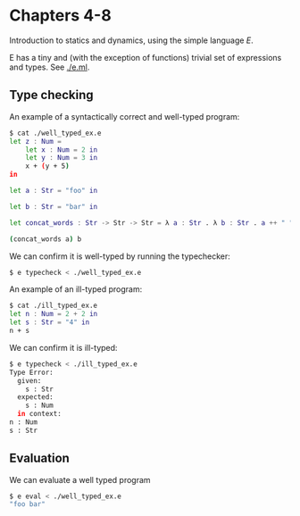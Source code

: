 # Chapters 4-8

Introduction to statics and dynamics, using the simple language *E*.

E has a tiny and (with the exception of functions) trivial set of expressions
and types. See [./e.ml](./e.ml).

## Type checking

An example of a syntactically correct and well-typed program:

```sh
$ cat ./well_typed_ex.e
let z : Num =
    let x : Num = 2 in
    let y : Num = 3 in
    x + (y + 5)
in

let a : Str = "foo" in

let b : Str = "bar" in

let concat_words : Str -> Str -> Str = λ a : Str . λ b : Str . a ++ " " ++ b in

(concat_words a) b
```

We can confirm it is well-typed by running the typechecker:

```sh
$ e typecheck < ./well_typed_ex.e
```

An example of an ill-typed program:

```sh
$ cat ./ill_typed_ex.e
let n : Num = 2 + 2 in
let s : Str = "4" in
n + s
```

We can confirm it is ill-typed:


```sh
$ e typecheck < ./ill_typed_ex.e
Type Error:
  given:
    s : Str
  expected:
    s : Num
  in context:
n : Num
s : Str
```

## Evaluation

We can evaluate a well typed program

```sh
$ e eval < ./well_typed_ex.e
"foo bar"
```
